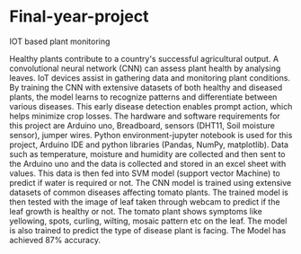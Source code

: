 # Final-year-project
IOT based plant monitoring

Healthy plants contribute to a country's successful agricultural output. A convolutional neural network (CNN) can assess plant health by analysing leaves. IoT devices assist in gathering data and monitoring plant conditions. By training the CNN with extensive datasets of both healthy and diseased plants, the model learns to recognize patterns and differentiate between various diseases. This early disease detection enables prompt action, which helps minimize crop losses. 
The hardware and software requirements for this project are Arduino uno, Breadboard, sensors (DHT11, Soil moisture sensor), jumper wires. Python environment-jupyter notebook is used for this project, Arduino IDE and python libraries (Pandas, NumPy, matplotlib).
Data such as temperature, moisture and humidity are collected and then sent to the Arduino uno and the data is collected and stored in an excel sheet with values. This data is then fed into SVM model (support vector Machine) to predict if water is required or not.
The CNN model is trained using extensive datasets of common diseases affecting tomato plants. The trained model is then tested with the image of leaf taken through webcam to predict if the leaf growth is healthy or not. The tomato plant shows symptoms like yellowing, spots, curling, wilting, mosaic pattern etc on the leaf. The model is also trained to predict the type of disease plant is facing. The Model has achieved 87% accuracy. 
